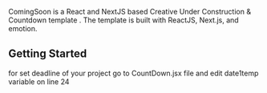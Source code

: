 ComingSoon is a React and NextJS based Creative Under Construction & Countdown template . The template is built with ReactJS, Next.js, and emotion.

## Getting Started

for set deadline of your project go to CountDown.jsx file and edit date1temp variable on line 24
